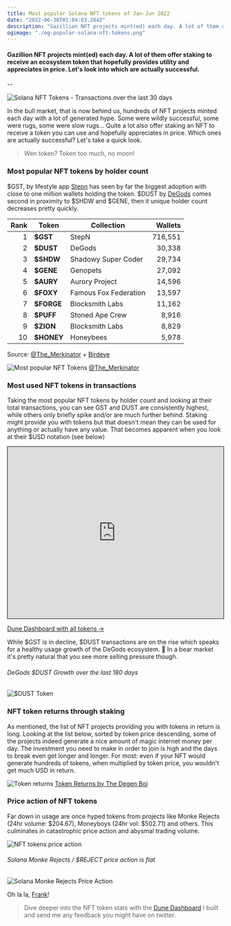 ```yaml
---
title: Most popular Solana NFT tokens of Jan-Jun 2022
date: "2022-06-30T01:04:03.284Z"
description: "Gazillion NFT projects mint(ed) each day. A lot of them offer staking to receive an ecosystem token that hopefully provides utility and appreciates in price. Let's look into which are actually successful."
ogimage: "./og-popular-solana-nft-tokens.png"
---
```


#### Gazillion NFT projects mint(ed) each day. A lot of them offer staking to receive an ecosystem token that hopefully provides utility and appreciates in price. Let's look into which are actually successful.

--

![Solana NFT Tokens - Transactions over the last 30 days](./transactions-last-30-days.png)

In the bull market, that is now behind us, hundreds of NFT projects minted each day with a lot of generated hype. Some were wildly successful, some were rugs, some were slow rugs... Quite a lot also offer staking an NFT to receive a token you can use and hopefully appreciates in price. Which ones are actually successful? Let's take a quick look.

> Wen token? Token too much, no moon!

### Most popular NFT tokens by holder count
$GST, by lifestyle app [Stepn](https://www.stepn.com) has seen by far the biggest adoption with close to one million wallets holding the token. $DUST by [DeGods](https://degods.com) comes second in proximity to $SHDW and $GENE, then it unique holder count decreases pretty quickly.

| Rank | Token         | Collection     | Wallets |
|--:|--------------|-----------|------------:|
| 1 | **$GST**          | StepN      | 716,551        |
| 2 | **$DUST**      | DeGods  | 30,338       |
| 3 | **$SHDW**      | Shadowy Super Coder  | 29,734       |
| 4 | **$GENE**      | Genopets  | 27,092       |
| 5 | **$AURY**      | Aurory Project  | 14,596       |
| 6 | **$FOXY**      | Famous Fox Federation  | 13,597       |
| 7 | **$FORGE**      | Blocksmith Labs  | 11,162       |
| 8 | **$PUFF**      | Stoned Ape Crew  | 8,916       |
| 9 | **$ZION**      | Blocksmith Labs  | 8,829       |
| 10 | **$HONEY**      | Honeybees  | 5,978       |

Source: [@The_Merkinator](https://twitter.com/The_Merkinator/status/1542353296760770562) + [Birdeye](https://birdeye.so)

![Most popular NFT Tokens](./most-popular-tokens-the_merkinator.png)
[@The_Merkinator](https://twitter.com/The_Merkinator/status/1542353296760770562)

### Most used NFT tokens in transactions
Taking the most popular NFT tokens by holder count and looking at their total transactions, you can see GST and DUST are consistently highest, while others only briefly spike and/or are much further behind. Staking might provide you with tokens but that doesn't mean they can be used for anything or actually have any value. That becomes apparent when you look at their $USD notation (see below)

<iframe width="100%" src="https://dune.com/embeds/979455/1696654/d8502ad9-91b9-4a5e-b8b8-7c8a6bfbab13" style="border: 1px solid #000; height: 400px"></iframe>

[Dune Dashboard with all tokens &rarr;](https://dune.com/nmknmc/solana-nft-token-stats)

While $GST is in decline, $DUST transactions are on the rise which speaks for a healthy usage growth of the DeGods ecosystem. 🤩 In a bear market it's pretty natural that you see more selling pressure though.

###### DeGods $DUST Growth over the last 180 days
![$DUST Token](./dust-ecosystem-usage.png)

### NFT token returns through staking

As mentioned, the list of NFT projects providing you with tokens in return is long. Looking at the list below, sorted by token price descending, some of the projects indeed generate a nice amount of magic internet money per day. The investment you need to make in order to join is high and the days to break even get longer and longer. For most: even if your NFT would generate hundreds of tokens, when multiplied by token price, you wouldn't get much USD in return.

![Token returns](./token-returns-degenboi.png)
[Token Returns by The Degen Boi](https://www.thedegenboi.com)

### Price action of NFT tokens
Far down in usage are once hyped tokens from projects like Monke Rejects (24hr volume: $204.67), Moneyboys (24hr vol: $502.71) and others. This culminates in catastrophic price action and abysmal trading volume.

![NFT tokens price action](./token-prices.png)

###### Solana Monke Rejects / $REJECT price action is flat

![Solana Monke Rejects Price Action](./monke-rejects-price-action.png)

Oh la la, [Frank](https://twitter.com/frankdegods)!

> Dive deeper into the NFT token stats with the [Dune Dashboard](https://dune.com/nmknmc/solana-nft-token-stats) I built and send me any feedback you might have on twitter.
